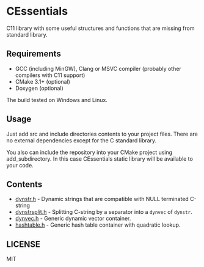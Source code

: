 # CEssentials

C11 library with some useful structures and functions 
that are missing from standard library.

## Requirements

- GCC (including MinGW), Clang or MSVC compiler 
  (probably other compilers with C11 support)
- CMake 3.1+ (optional)
- Doxygen (optional)

The build tested on Windows and Linux.

## Usage
Just add src and include directories contents to your project files.
There are no external dependencies except for the C standard library.

You also can include the repository into your CMake project 
using add_subdirectory. In this case CEssentials static 
library will be available to your code.

## Contents

- [dynstr.h](include/CEssentials/dynstr.h) - 
  Dynamic strings that are compatible with NULL terminated C-string
- [dynstrsplit.h](include/CEssentials/dynstrsplit.h) -
  Splitting C-string by a separator into a `dynvec` of `dynstr`.
- [dynvec.h](include/CEssentials/dynvec.h) -
  Generic dynamic vector container.
- [hashtable.h](include/CEssentials/hashtable.h) -
  Generic hash table container with quadratic lookup.

## LICENSE

MIT
